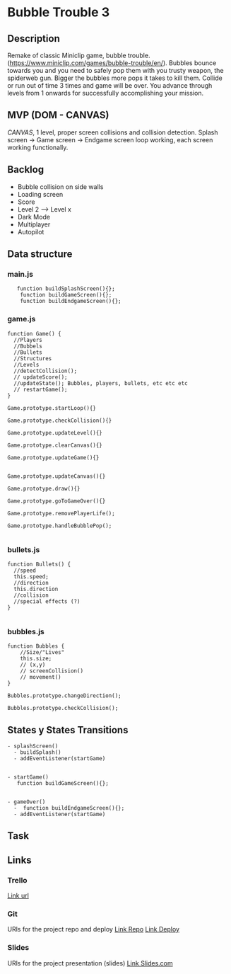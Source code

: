 # Bubble Trouble 3

## Description

Remake of classic Miniclip game, bubble trouble. (https://www.miniclip.com/games/bubble-trouble/en/). Bubbles bounce towards you and you need to safely pop them with you trusty weapon, the spiderweb gun. Bigger the bubbles more pops it takes to kill them. Collide or run out of time 3 times and game will be over. You advance through levels from 1 onwards for successfully accomplishing your mission.

## MVP (DOM - CANVAS)

_CANVAS_, 1 level, proper screen collisions and collision detection. Splash screen -> Game screen -> Endgame screen loop working, each screen working functionally.

## Backlog

- Bubble collision on side walls
- Loading screen
- Score
- Level 2 --> Level x
- Dark Mode
- Multiplayer
- Autopilot

## Data structure

### main.js

```
   function buildSplashScreen(){};
    function buildGameScreen(){};
    function buildEndgameScreen(){};
```

### game.js

```
function Game() {
  //Players
  //Bubbels
  //Bullets
  //Structures
  //Levels
  //detectCollision();
  // updateScore();
  //updateState(); Bubbles, players, bullets, etc etc etc
  // restartGame();
}

Game.prototype.startLoop(){}

Game.prototype.checkCollision(){}

Game.prototype.updateLevel(){}

Game.prototype.clearCanvas(){}

Game.prototype.updateGame(){}


Game.prototype.updateCanvas(){}

Game.prototype.draw(){}

Game.prototype.goToGameOver(){}

Game.prototype.removePlayerLife();

Game.prototype.handleBubblePop();


```

### bullets.js

```
function Bullets() {
  //speed
  this.speed;
  //direction
  this.direction
  //collision
  //special effects (?)
}


```

### bubbles.js

```
function Bubbles {
    //Size/"Lives"
    this.size;
    // (x,y)
    // screenCollision()
    // movement()
}

Bubbles.prototype.changeDirection();

Bubbles.prototype.checkCollision();

```

## States y States Transitions

```
- splashScreen()
  - buildSplash()
  - addEventListener(startGame)


- startGame()
   function buildGameScreen(){};


- gameOver()
  -  function buildEndgameScreen(){};
  - addEventListener(startGame)
```

## Task

## Links

### Trello

[Link url](https://trello.com/b/zIsNK62L/bubble-trouble-3)

### Git

URls for the project repo and deploy
[Link Repo](https://github.com/JuiceDrinker/bubbletrouble3)
[Link Deploy]()

### Slides

URls for the project presentation (slides)
[Link Slides.com]()
